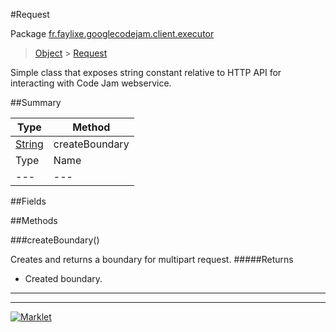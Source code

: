 #Request

Package [fr.faylixe.googlecodejam.client.executor](README.md)<br>
> [Object](../../../../java/lang/Object.md) > [Request](Request.md)

<p>Simple class that exposes string constant
 relative to HTTP API for interacting with
 Code Jam webservice.</p>

##Summary

Type | Method
 --- | --- 
[String](../../../../java/lang/String.md) | createBoundary
Type | Name | Description
 --- | --- | --- 

##Fields


##Methods

###createBoundary()


Creates and returns a boundary for multipart request.
#####Returns


* Created boundary.

---
---
[![Marklet](https://img.shields.io/badge/Generated%20by-Marklet-green.svg)](https://github.com/Faylixe/marklet)